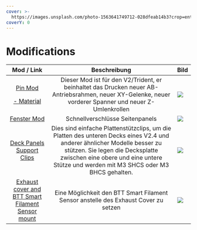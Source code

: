 ```yaml
---
cover: >-
  https://images.unsplash.com/photo-1563641749712-028dfeab14b3?crop=entropy&cs=tinysrgb&fm=jpg&ixid=MnwxOTcwMjR8MHwxfHNlYXJjaHw3fHxnZWFyfGVufDB8fHx8MTY2Mzc5OTE5Nw&ixlib=rb-1.2.1&q=80
coverY: 0
---
```


# Modifications

|                                                                                                                Mod / Link                                                                                                                |                                                                                                                      Beschreibung                                                                                                                     | Bild                                                                                                                                                        |
| :--------------------------------------------------------------------------------------------------------------------------------------------------------------------------------------------------------------------------------------: | :---------------------------------------------------------------------------------------------------------------------------------------------------------------------------------------------------------------------------------------------------: | ----------------------------------------------------------------------------------------------------------------------------------------------------------- |
| <p><a href="https://github.com/VoronDesign/VoronUsers/tree/master/printer_mods/hartk1213/Voron2.4_Trident_Pins_Mod">Pin Mod</a><br></p><p><a href="https://lecktor.com/en/shafts/1153-voron-v24-pins-mod-01153.html">- Material </a></p> |                                                Dieser Mod ist für den V2/Trident, er beinhaltet das Drucken neuer AB-Antriebsrahmen, neuer XY-Gelenke, neuer vorderer Spanner und neuer Z-Umlenkrollen                                                |  ![](https://github.com/VoronDesign/VoronUsers/raw/master/printer\_mods/hartk1213/Voron2.4\_Trident\_Pins\_Mod/Images/z.jpg)                                |
|                                                               [Fenster Mod](https://github.com/VoronDesign/VoronUsers/tree/master/printer\_mods/richardjm/snap-latch-2020)                                                               |                                                                                                            Schnellverschlüsse Seitenpanels                                                                                                            |  ![](https://github.com/VoronDesign/VoronUsers/raw/master/printer\_mods/richardjm/snap-latch-2020/Images/Assembly.gif)                                      |
|                                                                          [Deck Panels Support Clips](https://voronregistry.com/mods/wilee-deckpanelsupportclips)                                                                         | Dies sind einfache Plattenstützclips, um die Platten des unteren Decks eines V2.4 und anderer ähnlicher Modelle besser zu stützen. Sie legen die Decksplatte zwischen eine obere und eine untere Stütze und werden mit M3 SHCS oder M3 BHCS gehalten. |  ![](https://raw.githubusercontent.com/VoronDesign/VoronUsers/master/printer\_mods/wile-e1%2FDeck\_Panel\_Support\_Clips/deck\_clip\_side.png)              |
|                                                                [Exhaust cover and BTT Smart Filament Sensor mount](https://voronregistry.com/mods/fiction-exhaustcoversfs)                                                               |                                                                                  Eine Möglichkeit den BTT Smart Filament Sensor anstelle des Exhaust Cover zu setzen                                                                                  |  ![](https://raw.githubusercontent.com/VoronDesign/VoronUsers/master/printer\_mods/Fiction%2FExhaust\_cover\_SFS/Images/exhaust\_cover\_sfs\_photo\_01.jpg) |
